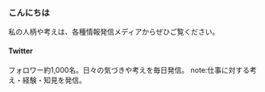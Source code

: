 ### こんにちは

私の人柄や考えは、各種情報発信メディアからぜひご覧ください。  
#### Twitter  
フォロワー約1,000名。日々の気づきや考えを毎日発信。 note:仕事に対する考え・経験・知見を発信。
